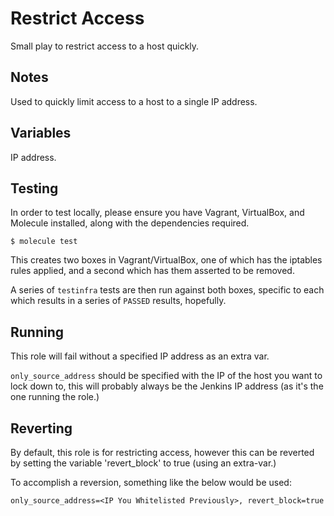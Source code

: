 Restrict Access
=====================

Small play to restrict access to a host quickly.

Notes
-----

Used to quickly limit access to a host to a single IP address.

Variables
---------

IP address.

Testing
-------

In order to test locally, please ensure you have Vagrant, VirtualBox, and 
Molecule installed, along with the dependencies required.
```
$ molecule test
```

This creates two boxes in Vagrant/VirtualBox, one of which has the iptables 
rules applied, and a second which has them asserted to be removed.

A series of `testinfra` tests are then run against both boxes, specific to each
which results in a series of `PASSED` results, hopefully.

Running
-------

This role will fail without a specified IP address as an extra var.

`only_source_address` should be specified with the IP of the host you want
to lock down to, this will probably always be the Jenkins IP address (as it's
the one running the role.)

Reverting
---------

By default, this role is for restricting access, however this can be reverted
by setting the variable 'revert_block' to true (using an extra-var.)

To accomplish a reversion, something like the below would be used:

```
only_source_address=<IP You Whitelisted Previously>, revert_block=true
```
